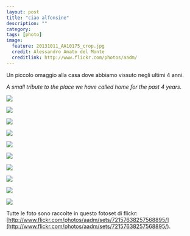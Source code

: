 ```yaml
---
layout: post
title: "ciao alfonsine"
description: ""
category: 
tags: [photo]
image:
  feature: 20131011_AA10175_crop.jpg
  credit: Alessandro Amato del Monte
  creditlink: http://www.flickr.com/photos/aadm/
---
```


Un piccolo omaggio alla casa dove abbiamo vissuto negli ultimi 4 anni.

_A small tribute to the place we have called home for the past 4 years._


![](/images/D6F0144.jpg)

![](/images/D6F0148.jpg)

![](/images/D6F0146.jpg)

![](/images/D6F0156.jpg)

![](/images/D6F0139.jpg)

![](/images/D6F0170_perspectivecorr.jpg)

![](/images/D6F0234.jpg)

![](/images/D6F0163.jpg)

![](/images/D6F0237.jpg)

![](/images/D6F5163.jpg)


Tutte le foto sono raccolte in questo fotoset di flickr: 
[http://www.flickr.com/photos/aadm/sets/72157638257568895/](http://www.flickr.com/photos/aadm/sets/72157638257568895/).

